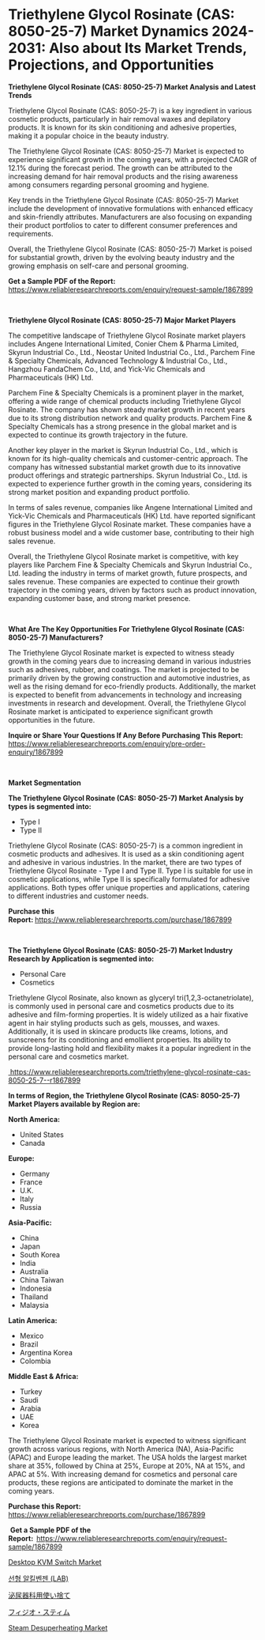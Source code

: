<p><h1>Triethylene Glycol Rosinate (CAS: 8050-25-7) Market Dynamics 2024-2031: Also about Its Market Trends, Projections, and Opportunities</h1></p><p><strong>Triethylene Glycol Rosinate (CAS: 8050-25-7) Market Analysis and Latest Trends</strong></p>
<p><p>Triethylene Glycol Rosinate (CAS: 8050-25-7) is a key ingredient in various cosmetic products, particularly in hair removal waxes and depilatory products. It is known for its skin conditioning and adhesive properties, making it a popular choice in the beauty industry.</p><p>The Triethylene Glycol Rosinate (CAS: 8050-25-7) Market is expected to experience significant growth in the coming years, with a projected CAGR of 12.1% during the forecast period. The growth can be attributed to the increasing demand for hair removal products and the rising awareness among consumers regarding personal grooming and hygiene.</p><p>Key trends in the Triethylene Glycol Rosinate (CAS: 8050-25-7) Market include the development of innovative formulations with enhanced efficacy and skin-friendly attributes. Manufacturers are also focusing on expanding their product portfolios to cater to different consumer preferences and requirements.</p><p>Overall, the Triethylene Glycol Rosinate (CAS: 8050-25-7) Market is poised for substantial growth, driven by the evolving beauty industry and the growing emphasis on self-care and personal grooming.</p></p>
<p><strong>Get a Sample PDF of the Report:&nbsp;</strong> <a href="https://www.reliableresearchreports.com/enquiry/request-sample/1867899">https://www.reliableresearchreports.com/enquiry/request-sample/1867899</a></p>
<p>&nbsp;</p>
<p><strong>Triethylene Glycol Rosinate (CAS: 8050-25-7) Major Market Players</strong></p>
<p><p>The competitive landscape of Triethylene Glycol Rosinate market players includes Angene International Limited, Conier Chem & Pharma Limited, Skyrun Industrial Co., Ltd., Neostar United Industrial Co., Ltd., Parchem Fine & Specialty Chemicals, Advanced Technology & Industrial Co., Ltd., Hangzhou FandaChem Co., Ltd, and Yick-Vic Chemicals and Pharmaceuticals (HK) Ltd.</p><p>Parchem Fine & Specialty Chemicals is a prominent player in the market, offering a wide range of chemical products including Triethylene Glycol Rosinate. The company has shown steady market growth in recent years due to its strong distribution network and quality products. Parchem Fine & Specialty Chemicals has a strong presence in the global market and is expected to continue its growth trajectory in the future.</p><p>Another key player in the market is Skyrun Industrial Co., Ltd., which is known for its high-quality chemicals and customer-centric approach. The company has witnessed substantial market growth due to its innovative product offerings and strategic partnerships. Skyrun Industrial Co., Ltd. is expected to experience further growth in the coming years, considering its strong market position and expanding product portfolio.</p><p>In terms of sales revenue, companies like Angene International Limited and Yick-Vic Chemicals and Pharmaceuticals (HK) Ltd. have reported significant figures in the Triethylene Glycol Rosinate market. These companies have a robust business model and a wide customer base, contributing to their high sales revenue.</p><p>Overall, the Triethylene Glycol Rosinate market is competitive, with key players like Parchem Fine & Specialty Chemicals and Skyrun Industrial Co., Ltd. leading the industry in terms of market growth, future prospects, and sales revenue. These companies are expected to continue their growth trajectory in the coming years, driven by factors such as product innovation, expanding customer base, and strong market presence.</p></p>
<p>&nbsp;</p>
<p><strong>What Are The Key Opportunities For Triethylene Glycol Rosinate (CAS: 8050-25-7) Manufacturers?</strong></p>
<p><p>The Triethylene Glycol Rosinate market is expected to witness steady growth in the coming years due to increasing demand in various industries such as adhesives, rubber, and coatings. The market is projected to be primarily driven by the growing construction and automotive industries, as well as the rising demand for eco-friendly products. Additionally, the market is expected to benefit from advancements in technology and increasing investments in research and development. Overall, the Triethylene Glycol Rosinate market is anticipated to experience significant growth opportunities in the future.</p></p>
<p><strong>Inquire or Share Your Questions If Any Before Purchasing This Report:</strong> <a href="https://www.reliableresearchreports.com/enquiry/pre-order-enquiry/1867899">https://www.reliableresearchreports.com/enquiry/pre-order-enquiry/1867899</a></p>
<p>&nbsp;</p>
<p><strong>Market Segmentation</strong></p>
<p><strong>The Triethylene Glycol Rosinate (CAS: 8050-25-7) Market Analysis by types is segmented into:</strong></p>
<p><ul><li>Type I</li><li>Type II</li></ul></p>
<p><p>Triethylene Glycol Rosinate (CAS: 8050-25-7) is a common ingredient in cosmetic products and adhesives. It is used as a skin conditioning agent and adhesive in various industries. In the market, there are two types of Triethylene Glycol Rosinate - Type I and Type II. Type I is suitable for use in cosmetic applications, while Type II is specifically formulated for adhesive applications. Both types offer unique properties and applications, catering to different industries and customer needs.</p></p>
<p><strong>Purchase this Report:&nbsp;</strong><a href="https://www.reliableresearchreports.com/purchase/1867899">https://www.reliableresearchreports.com/purchase/1867899</a></p>
<p>&nbsp;</p>
<p><strong>The Triethylene Glycol Rosinate (CAS: 8050-25-7) Market Industry Research by Application is segmented into:</strong></p>
<p><ul><li>Personal Care</li><li>Cosmetics</li></ul></p>
<p><p>Triethylene Glycol Rosinate, also known as glyceryl tri(1,2,3-octanetriolate), is commonly used in personal care and cosmetics products due to its adhesive and film-forming properties. It is widely utilized as a hair fixative agent in hair styling products such as gels, mousses, and waxes. Additionally, it is used in skincare products like creams, lotions, and sunscreens for its conditioning and emollient properties. Its ability to provide long-lasting hold and flexibility makes it a popular ingredient in the personal care and cosmetics market.</p></p>
<p><a href="https://www.reliableresearchreports.com/triethylene-glycol-rosinate-cas-8050-25-7--r1867899">&nbsp;https://www.reliableresearchreports.com/triethylene-glycol-rosinate-cas-8050-25-7--r1867899</a></p>
<p><strong>In terms of Region, the Triethylene Glycol Rosinate (CAS: 8050-25-7) Market Players available by Region are:</strong></p>
<p>
    <p> <strong> North America: </strong>
        <ul>
            <li>United States</li>
            <li>Canada</li>
        </ul>
        </p> 
    <p> <strong> Europe: </strong>
        <ul>
            <li>Germany</li>
            <li>France</li>
            <li>U.K.</li>
            <li>Italy</li>
            <li>Russia</li>
        </ul>
        </p> 
    <p> <strong> Asia-Pacific: </strong>
        <ul>
            <li>China</li>
            <li>Japan</li>
            <li>South Korea</li>
            <li>India</li>
            <li>Australia</li>
            <li>China Taiwan</li>
            <li>Indonesia</li>
            <li>Thailand</li>
            <li>Malaysia</li>
        </ul>
        </p> 
    <p> <strong> Latin America: </strong>
        <ul>
            <li>Mexico</li>
            <li>Brazil</li>
            <li>Argentina Korea</li>
            <li>Colombia</li>
        </ul>
        </p> 
    <p> <strong> Middle East & Africa: </strong>
        <ul>
            <li>Turkey</li>
            <li>Saudi</li>
            <li>Arabia</li>
            <li>UAE</li>
            <li>Korea</li>
        </ul>
    </p>
    </p>
<p><p>The Triethylene Glycol Rosinate market is expected to witness significant growth across various regions, with North America (NA), Asia-Pacific (APAC) and Europe leading the market. The USA holds the largest market share at 35%, followed by China at 25%, Europe at 20%, NA at 15%, and APAC at 5%. With increasing demand for cosmetics and personal care products, these regions are anticipated to dominate the market in the coming years.</p></p>
<p><strong>Purchase this Report: </strong><a href="https://www.reliableresearchreports.com/purchase/1867899">https://www.reliableresearchreports.com/purchase/1867899</a></p>
<p>&nbsp;<strong>Get a Sample PDF of the Report:&nbsp;&nbsp;</strong><a href="https://www.reliableresearchreports.com/enquiry/request-sample/1867899">https://www.reliableresearchreports.com/enquiry/request-sample/1867899</a></p>
<p><strong></strong></p>
<p><p><a href="https://github.com/Sinjinluong3e0awx2m195k76/Market-Research-Report-List-2/blob/main/desktop-kvm-switch-market.md">Desktop KVM Switch Market</a></p><p><a href="https://github.com/PhilToryphy7876567/Market-Research-Report-List-2/blob/main/5951544120709.md">선형 알킬벤젠 (LAB)</a></p><p><a href="https://github.com/cbigkbh02719/Market-Research-Report-List-2/blob/main/7464498125903.md">泌尿器科用使い捨て</a></p><p><a href="https://github.com/mreklxf44233/Market-Research-Report-List-2/blob/main/1588475125902.md">フィジオ・スティム</a></p><p><a href="https://github.com/shotows/Market-Research-Report-List-3/blob/main/steam-desuperheating-market.md">Steam Desuperheating Market</a></p></p>